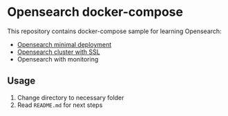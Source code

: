 # Opensearch docker-compose

This repository contains docker-compose sample for learning Opensearch:

* [Opensearch minimal deployment](minimal/README.md)
* [Opensearch cluster with SSL](cluster/README.md)
* Opensearch with monitoring

## Usage

1. Change directory to necessary folder
2. Read `README.md` for next steps